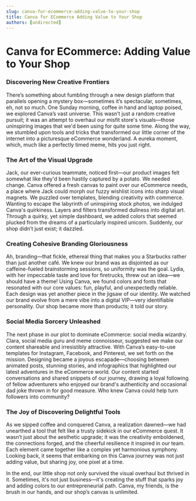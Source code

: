 ```yaml
---
slug: canva-for-ecommerce-adding-value-to-your-shop
title: Canva for ECommerce Adding Value to Your Shop
authors: [undirected]
---
```



# Canva for ECommerce: Adding Value to Your Shop

### Discovering New Creative Frontiers

There’s something about fumbling through a new design platform that parallels opening a mystery box—sometimes it’s spectacular, sometimes, eh, not so much. One Sunday morning, coffee in hand and laptop poised, we explored Canva’s vast universe. This wasn’t just a random creative pursuit; it was an attempt to overhaul our misfit store's visuals—those uninspiring images that we'd been using for quite some time. Along the way, we stumbled upon tools and tricks that transformed our little corner of the internet into a picturesque eCommerce wonderland. A eureka moment, which, much like a perfectly timed meme, hits you just right.

### The Art of the Visual Upgrade

Jack, our ever-curious teammate, noticed first—our product images felt somewhat like they'd been hastily captured by a potato. We needed change. Canva offered a fresh canvas to paint over our eCommerce needs, a place where Jack could morph our fuzzy wishlist icons into sharp visual magnets. We puzzled over templates, blending creativity with commerce. Wanting to escape the labyrinth of uninspiring stock photos, we indulged Canva's quirkiness. Layers and filters transformed dullness into digital art. Through a quirky, yet simple dashboard, we added colors that seemed plucked from the dreams of a particularly inspired unicorn. Suddenly, our shop didn’t just exist; it dazzled.

### Creating Cohesive Branding Gloriousness

Ah, branding—that fickle, ethereal thing that makes you a Starbucks rather than just another café. We knew our brand was as disjointed as our caffeine-fueled brainstorming sessions, so uniformity was the goal. Lydia, with her impeccable taste and love for firetrucks, threw out an idea—we should have a theme! Using Canva, we found colors and fonts that resonated with our core values: fun, playful, and unexpectedly reliable. Each design was yet another piece in the jigsaw of our identity. We watched our brand evolve from a mere vibe into a digital VIP—very identifiable personality. Our shop became more than products; it told our story.

### Social Media Sorcery Unleashed

The next phase in our plot to dominate eCommerce: social media wizardry. Clara, social media guru and meme connoisseur, suggested we make our content shareable and irresistibly attractive. With Canva’s easy-to-use templates for Instagram, Facebook, and Pinterest, we set forth on the mission. Designing became a joyous escapade—choosing between animated posts, stunning stories, and infographics that highlighted our latest adventures in the eCommerce world. Our content started conversations and shared snippets of our journey, drawing a loyal following of fellow adventurers who enjoyed our brand's authenticity and occasional dad joke thrown in for good measure. Who knew Canva could help turn followers into community?

### The Joy of Discovering Delightful Tools

As we sipped coffee and conquered Canva, a realization dawned—we had unearthed a tool that felt like a trusty sidekick in our eCommerce quest. It wasn’t just about the aesthetic upgrade; it was the creativity emboldened, the connections forged, and the cheerful resilience it inspired in our team. Each element came together like a complex yet harmonious symphony. Looking back, it seems that embarking on this Canva journey was not just adding value, but sharing joy, one pixel at a time.

In the end, our little shop not only survived the visual overhaul but thrived in it. Sometimes, it's not just business—it's creating the stuff that sparks joy and adding colors to our entrepreneurial path. Canva, my friends, is the brush in our hands, and our shop’s canvas is unlimited.
